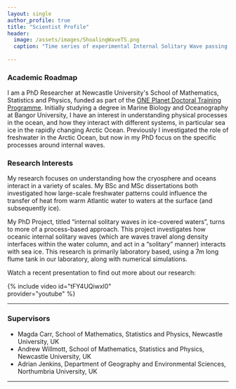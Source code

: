 ```yaml
---
layout: single
author_profile: true
title: "Scientist Profile"
header:
  image: /assets/images/ShoalingWaveTS.png
  caption: "Time series of experimental Internal Solitary Wave passing."
  
---
```


### Academic Roadmap
I am a PhD Researcher at Newcastle University's School of Mathematics, Statistics and Physics, funded as part of the [ONE Planet Doctoral Training Programme](https://research.ncl.ac.uk/one-planet/ourprogramme/). Initially studying a degree in Marine Biology and Oceanography at Bangor University, I have an interest in understanding physical processes in the ocean, and how they interact with different systems, in particular sea ice in the rapidly changing Arctic Ocean. Previously I investigated the role of freshwater in the Arctic Ocean, but now in my PhD focus on the specific processes around internal waves.

### Research Interests

My research focuses on understanding how the cryosphere and oceans interact in a variety of scales. My BSc and MSc dissertations both investigated how large-scale freshwater patterns could influence the transfer of heat from warm Atlantic water to waters at the surface (and subsequently ice). 

My PhD Project, titled “internal solitary waves in ice-covered waters”, turns to more of a process-based approach. This project investigates how oceanic internal solitary waves (which are waves travel along density interfaces within the water column, and act in a “solitary” manner) interacts with sea ice. This research is primarily laboratory based, using a 7m long flume tank in our laboratory, along with numerical simulations.

Watch a recent presentation to find out more about our research:
<div style="width:350px; float: center">
    {% include video id="tFY4UQiwxl0" provider="youtube" %}
</div>

---
### Supervisors
- Magda Carr, School of Mathematics, Statistics and Physics, Newcastle University, UK
- Andrew Willmott, School of Mathematics, Statistics and Physics, Newcastle University, UK
- Adrian Jenkins, Department of Geography and Environmental Sciences, Northumbria University, UK

---
